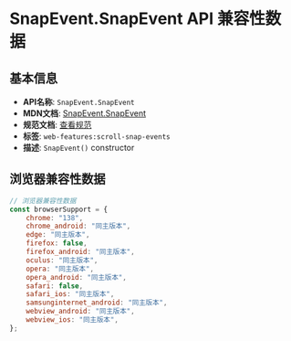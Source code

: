 # SnapEvent.SnapEvent API 兼容性数据

## 基本信息

- **API名称**: `SnapEvent.SnapEvent`
- **MDN文档**: [SnapEvent.SnapEvent](https://developer.mozilla.org/docs/Web/API/SnapEvent/SnapEvent)
- **规范文档**: [查看规范](https://drafts.csswg.org/css-scroll-snap-2/#dom-snapevent-snapevent)
- **标签**: `web-features:scroll-snap-events`
- **描述**: `SnapEvent()` constructor

## 浏览器兼容性数据

```javascript
// 浏览器兼容性数据
const browserSupport = {
    chrome: "138",
    chrome_android: "同主版本",
    edge: "同主版本",
    firefox: false,
    firefox_android: "同主版本",
    oculus: "同主版本",
    opera: "同主版本",
    opera_android: "同主版本",
    safari: false,
    safari_ios: "同主版本",
    samsunginternet_android: "同主版本",
    webview_android: "同主版本",
    webview_ios: "同主版本",
};

```

